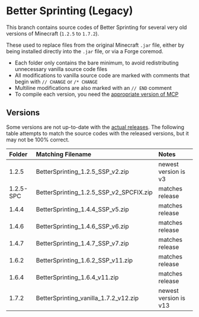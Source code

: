 # Better Sprinting (Legacy)

This branch contains source codes of Better Sprinting for several very old versions of Minecraft (`1.2.5` to `1.7.2`).

These used to replace files from the original Minecraft `.jar` file, either by being installed directly into the `.jar` file, or via a Forge coremod.

* Each folder only contains the bare minimum, to avoid redistributing unnecessary vanilla source code files
* All modifications to vanilla source code are marked with comments that begin with `// CHANGE` or `/* CHANGE`
* Multiline modifications are also marked with an `// END` comment
* To compile each version, you need the [appropriate version of MCP](https://minecraft.gamepedia.com/Programs_and_editors/Mod_Coder_Pack#History)

## Versions

Some versions are not up-to-date with the [actual releases](http://archive.chylex.com/files/mods/Better%20Sprinting/). The following table attempts to match the source codes with the released versions, but it may not be 100% correct.

| Folder | Matching Filename | Notes |
|:-------|:------------------|:------|
| 1.2.5 | BetterSprinting_1.2.5_SSP_v2.zip | newest version is v3 |
| 1.2.5-SPC | BetterSprinting_1.2.5_SSP_v2_SPCFIX.zip | matches release |
| 1.4.4 | BetterSprinting_1.4.4_SSP_v5.zip | matches release |
| 1.4.6 | BetterSprinting_1.4.6_SSP_v6.zip | matches release |
| 1.4.7 | BetterSprinting_1.4.7_SSP_v7.zip | matches release |
| 1.6.2 | BetterSprinting_1.6.2_SSP_v11.zip | matches release |
| 1.6.4 | BetterSprinting_1.6.4_v11.zip | matches release |
| 1.7.2 | BetterSprinting_vanilla_1.7.2_v12.zip | newest version is v13 |
